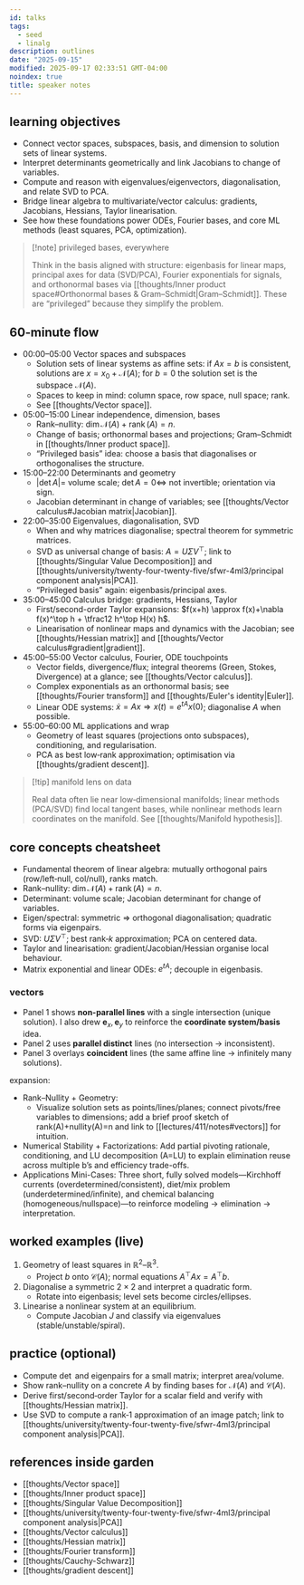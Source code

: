 ```yaml
---
id: talks
tags:
  - seed
  - linalg
description: outlines
date: "2025-09-15"
modified: 2025-09-17 02:33:51 GMT-04:00
noindex: true
title: speaker notes
---
```


## learning objectives

- Connect vector spaces, subspaces, basis, and dimension to solution sets of linear systems.
- Interpret determinants geometrically and link Jacobians to change of variables.
- Compute and reason with eigenvalues/eigenvectors, diagonalisation, and relate SVD to PCA.
- Bridge linear algebra to multivariate/vector calculus: gradients, Jacobians, Hessians, Taylor linearisation.
- See how these foundations power ODEs, Fourier bases, and core ML methods (least squares, PCA, optimization).

> [!note] privileged bases, everywhere
>
> Think in the basis aligned with structure: eigenbasis for linear maps, principal axes for data (SVD/PCA), Fourier exponentials for signals, and orthonormal bases via [[thoughts/Inner product space#Orthonormal bases & Gram–Schmidt|Gram–Schmidt]]. These are “privileged” because they simplify the problem.

## 60‑minute flow

- 00:00–05:00 Vector spaces and subspaces
  - Solution sets of linear systems as affine sets: if $A x = b$ is consistent, solutions are $x = x_0 + \mathcal{N}(A)$; for $b=0$ the solution set is the subspace $\mathcal{N}(A)$.
  - Spaces to keep in mind: column space, row space, null space; rank.
  - See [[thoughts/Vector space]].
- 05:00–15:00 Linear independence, dimension, bases
  - Rank–nullity: $\dim \mathcal{N}(A) + \operatorname{rank}(A) = n$.
  - Change of basis; orthonormal bases and projections; Gram–Schmidt in [[thoughts/Inner product space]].
  - “Privileged basis” idea: choose a basis that diagonalises or orthogonalises the structure.
- 15:00–22:00 Determinants and geometry
  - $|\det A| =$ volume scale; $\det A = 0 \iff$ not invertible; orientation via sign.
  - Jacobian determinant in change of variables; see [[thoughts/Vector calculus#Jacobian matrix|Jacobian]].
- 22:00–35:00 Eigenvalues, diagonalisation, SVD
  - When and why matrices diagonalise; spectral theorem for symmetric matrices.
  - SVD as universal change of basis: $A = U \Sigma V^\top$; link to [[thoughts/Singular Value Decomposition]] and [[thoughts/university/twenty-four-twenty-five/sfwr-4ml3/principal component analysis|PCA]].
  - “Privileged basis” again: eigenbasis/principal axes.
- 35:00–45:00 Calculus bridge: gradients, Hessians, Taylor
  - First/second-order Taylor expansions: $f(x+h) \approx f(x)+\nabla f(x)^\top h + \tfrac12 h^\top H(x) h$.
  - Linearisation of nonlinear maps and dynamics with the Jacobian; see [[thoughts/Hessian matrix]] and [[thoughts/Vector calculus#gradient|gradient]].
- 45:00–55:00 Vector calculus, Fourier, ODE touchpoints
  - Vector fields, divergence/flux; integral theorems (Green, Stokes, Divergence) at a glance; see [[thoughts/Vector calculus]].
  - Complex exponentials as an orthonormal basis; see [[thoughts/Fourier transform]] and [[thoughts/Euler's identity|Euler]].
  - Linear ODE systems: $\dot x = A x \Rightarrow x(t) = e^{tA} x(0)$; diagonalise $A$ when possible.
- 55:00–60:00 ML applications and wrap
  - Geometry of least squares (projections onto subspaces), conditioning, and regularisation.
  - PCA as best low‑rank approximation; optimisation via [[thoughts/gradient descent]].

> [!tip] manifold lens on data
>
> Real data often lie near low‑dimensional manifolds; linear methods (PCA/SVD) find local tangent bases, while nonlinear methods learn coordinates on the manifold. See [[thoughts/Manifold hypothesis]].

## core concepts cheatsheet

- Fundamental theorem of linear algebra: mutually orthogonal pairs (row/left‑null, col/null), ranks match.
- Rank–nullity: $\dim \mathcal{N}(A)+\operatorname{rank}(A)=n$.
- Determinant: volume scale; Jacobian determinant for change of variables.
- Eigen/spectral: symmetric $\Rightarrow$ orthogonal diagonalisation; quadratic forms via eigenpairs.
- SVD: $U\Sigma V^\top$; best rank‑$k$ approximation; PCA on centered data.
- Taylor and linearisation: gradient/Jacobian/Hessian organise local behaviour.
- Matrix exponential and linear ODEs: $e^{tA}$; decouple in eigenbasis.

### vectors

- Panel 1 shows **non-parallel lines** with a single intersection (unique solution). I also drew $\mathbf e_x, \mathbf e_y$ to reinforce the **coordinate system/basis** idea.
- Panel 2 uses **parallel distinct** lines (no intersection → inconsistent).
- Panel 3 overlays **coincident** lines (the same affine line → infinitely many solutions).

expansion:

- Rank–Nullity + Geometry:
  - Visualize solution sets as points/lines/planes; connect pivots/free variables to dimensions; add a brief proof sketch of rank(A)+nullity(A)=n and link to [[lectures/411/notes#vectors]] for intuition.
- Numerical Stability + Factorizations: Add partial pivoting rationale, conditioning, and LU decomposition (A=LU) to explain elimination reuse across multiple b’s and efficiency trade-offs.
- Applications Mini-Cases: Three short, fully solved models—Kirchhoff currents (overdetermined/consistent), diet/mix problem (underdetermined/infinite), and chemical balancing (homogeneous/nullspace)—to reinforce modeling → elimination → interpretation.

## worked examples (live)

1. Geometry of least squares in $\mathbb{R}^2$–$\mathbb{R}^3$.
   - Project $b$ onto $\mathcal{C}(A)$; normal equations $A^\top A x = A^\top b$.
2. Diagonalise a symmetric $2\times2$ and interpret a quadratic form.
   - Rotate into eigenbasis; level sets become circles/ellipses.
3. Linearise a nonlinear system at an equilibrium.
   - Compute Jacobian $J$ and classify via eigenvalues (stable/unstable/spiral).

## practice (optional)

- Compute $\det$ and eigenpairs for a small matrix; interpret area/volume.
- Show rank–nullity on a concrete $A$ by finding bases for $\mathcal{N}(A)$ and $\mathcal{C}(A)$.
- Derive first/second‑order Taylor for a scalar field and verify with [[thoughts/Hessian matrix]].
- Use SVD to compute a rank‑1 approximation of an image patch; link to [[thoughts/university/twenty-four-twenty-five/sfwr-4ml3/principal component analysis|PCA]].

## references inside garden

- [[thoughts/Vector space]]
- [[thoughts/Inner product space]]
- [[thoughts/Singular Value Decomposition]]
- [[thoughts/university/twenty-four-twenty-five/sfwr-4ml3/principal component analysis|PCA]]
- [[thoughts/Vector calculus]]
- [[thoughts/Hessian matrix]]
- [[thoughts/Fourier transform]]
- [[thoughts/Cauchy-Schwarz]]
- [[thoughts/gradient descent]]
